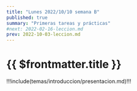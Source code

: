 ```yaml
---
title: "Lunes 2022/10/10 semana B"
published: true
summary: "Primeras tareas y prácticas"
#next: 2022-02-16-leccion.md
prev: 2022-10-03-leccion.md
---
```


# {{ $frontmatter.title }}

!!!include(temas/introduccion/presentacion.md)!!!

